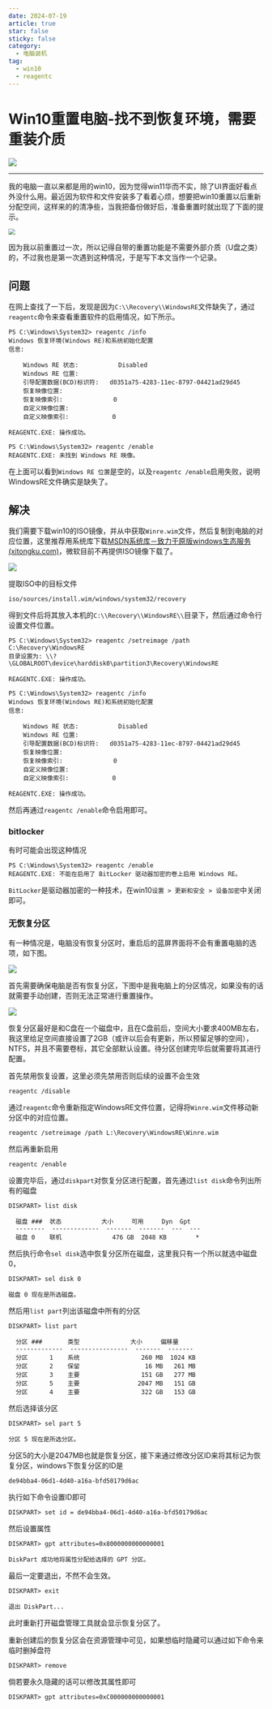 ```yaml
---
date: 2024-07-19
article: true
star: false
sticky: false
category:
  - 电脑装机
tag:
  - win10
  - reagentc
---
```

# Win10重置电脑-找不到恢复环境，需要重装介质

![](https://public-1308755698.cos.ap-chongqing.myqcloud.com//img/202407191536182.png)

<!-- more -->
---
我的电脑一直以来都是用的win10，因为觉得win11华而不实，除了UI界面好看点外没什么用。最近因为软件和文件安装多了看着心烦，想要把win10重置以后重新分配空间，这样来的的清净些，当我把备份做好后，准备重置时就出现了下面的提示。

<img src="https://public-1308755698.cos.ap-chongqing.myqcloud.com//img/202407191536373.png" style="zoom: 80%;" />

因为我以前重置过一次，所以记得自带的重置功能是不需要外部介质（U盘之类）的，不过我也是第一次遇到这种情况，于是写下本文当作一个记录。



## 问题

在网上查找了一下后，发现是因为`C:\\Recovery\\WindowsRE`文件缺失了，通过`reagentc`命令来查看重置软件的启用情况，如下所示。

```
PS C:\Windows\System32> reagentc /info
Windows 恢复环境(Windows RE)和系统初始化配置
信息:

    Windows RE 状态:           Disabled
    Windows RE 位置:
    引导配置数据(BCD)标识符:   d0351a75-4283-11ec-8797-04421ad29d45
    恢复映像位置:
    恢复映像索引:              0
    自定义映像位置:
    自定义映像索引:            0

REAGENTC.EXE: 操作成功。

PS C:\Windows\System32> reagentc /enable
REAGENTC.EXE: 未找到 Windows RE 映像。
```

在上面可以看到`Windows RE 位置`是空的，以及`reagentc /enable`启用失败，说明WindowsRE文件确实是缺失了。



## 解决

我们需要下载win10的ISO镜像，并从中获取`Winre.wim`文件，然后复制到电脑的对应位置，这里推荐用系统库下载[MSDN系统库－致力于原版windows生态服务 (xitongku.com)](https://www.xitongku.com/index.html)，微软目前不再提供ISO镜像下载了。

![](https://public-1308755698.cos.ap-chongqing.myqcloud.com//img/202407191617009.png)

提取ISO中的目标文件

```
iso/sources/install.wim/windows/system32/recovery
```

得到文件后将其放入本机的`C:\\Recovery\\WindowsRE\\`目录下，然后通过命令行设置文件位置。

```
PS C:\Windows\System32> reagentc /setreimage /path C:\Recovery\WindowsRE
目录设置为: \\?\GLOBALROOT\device\harddisk0\partition3\Recovery\WindowsRE

REAGENTC.EXE: 操作成功。

PS C:\Windows\System32> reagentc /info
Windows 恢复环境(Windows RE)和系统初始化配置
信息:

    Windows RE 状态:           Disabled
    Windows RE 位置:
    引导配置数据(BCD)标识符:   d0351a75-4283-11ec-8797-04421ad29d45
    恢复映像位置:
    恢复映像索引:              0
    自定义映像位置:
    自定义映像索引:            0

REAGENTC.EXE: 操作成功。
```

然后再通过`reagentc /enable`命令启用即可。



### bitlocker

有时可能会出现这种情况

```
PS C:\Windows\System32> reagentc /enable
REAGENTC.EXE: 不能在启用了 BitLocker 驱动器加密的卷上启用 Windows RE。
```

`BitLocker`是驱动器加密的一种技术，在win10`设置 > 更新和安全 > 设备加密`中关闭即可。



### 无恢复分区

有一种情况是，电脑没有恢复分区时，重启后的蓝屏界面将不会有重置电脑的选项，如下图。

![](https://public-1308755698.cos.ap-chongqing.myqcloud.com//img/202407191734992.png)

首先需要确保电脑是否有恢复分区，下图中是我电脑上的分区情况，如果没有的话就需要手动创建，否则无法正常进行重置操作。

![](https://public-1308755698.cos.ap-chongqing.myqcloud.com//img/202407191734024.png)

恢复分区最好是和C盘在一个磁盘中，且在C盘前后，空间大小要求400MB左右，我这里给足空间直接设置了2GB（或许以后会有更新，所以预留足够的空间），NTFS，并且不需要卷标，其它全部默认设置。待分区创建完毕后就需要将其进行配置。

首先禁用恢复设置，这里必须先禁用否则后续的设置不会生效

```
reagentc /disable
```

通过`reagentc`命令重新指定WindowsRE文件位置，记得将`Winre.wim`文件移动新分区中的对应位置。

```
reagentc /setreimage /path L:\Recovery\WindowsRE\Winre.wim
```

然后再重新启用

```
reagentc /enable
```

设置完毕后，通过`diskpart`对恢复分区进行配置，首先通过`list disk`命令列出所有的磁盘

```
DISKPART> list disk

  磁盘 ###  状态           大小     可用     Dyn  Gpt
  --------  -------------  -------  -------  ---  ---
  磁盘 0    联机              476 GB  2048 KB        *
```

然后执行命令`sel disk`选中恢复分区所在磁盘，这里我只有一个所以就选中磁盘0，

```
DISKPART> sel disk 0

磁盘 0 现在是所选磁盘。
```

然后用`list part`列出该磁盘中所有的分区

```
DISKPART> list part

  分区 ###       类型              大小     偏移量
  -------------  ----------------  -------  -------
  分区      1    系统                 260 MB  1024 KB
  分区      2    保留                  16 MB   261 MB
  分区      3    主要                 151 GB   277 MB
  分区      5    主要                2047 MB   151 GB
  分区      4    主要                 322 GB   153 GB
```

然后选择该分区

```
DISKPART> sel part 5

分区 5 现在是所选分区。
```

分区5的大小是2047MB也就是恢复分区，接下来通过修改分区ID来将其标记为恢复分区，windows下恢复分区的ID是

```
de94bba4-06d1-4d40-a16a-bfd50179d6ac
```

执行如下命令设置ID即可

```
DISKPART> set id = de94bba4-06d1-4d40-a16a-bfd50179d6ac
```

然后设置属性

```
DISKPART> gpt attributes=0x8000000000000001

DiskPart 成功地将属性分配给选择的 GPT 分区。
```

最后一定要退出，不然不会生效。

```
DISKPART> exit

退出 DiskPart...
```

此时重新打开磁盘管理工具就会显示恢复分区了。

重新创建后的恢复分区会在资源管理中可见，如果想临时隐藏可以通过如下命令来临时删掉盘符

```
DISKPART> remove
```

倘若要永久隐藏的话可以修改其属性即可

```
DISKPART> gpt attributes=0xC000000000000001
```

